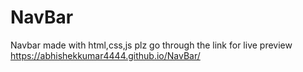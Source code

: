 # NavBar
Navbar made with html,css,js
plz go through the link for live preview https://abhishekkumar4444.github.io/NavBar/
